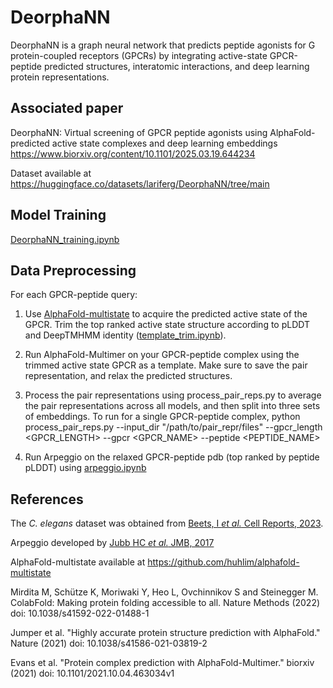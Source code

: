 # DeorphaNN
DeorphaNN is a graph neural network that predicts peptide agonists for G protein-coupled receptors (GPCRs) by integrating active-state GPCR-peptide predicted structures, interatomic interactions, and deep learning protein representations. 

## Associated paper
DeorphaNN: Virtual screening of GPCR peptide agonists using AlphaFold-predicted active state complexes and deep learning embeddings
https://www.biorxiv.org/content/10.1101/2025.03.19.644234

Dataset available at https://huggingface.co/datasets/lariferg/DeorphaNN/tree/main 

## Model Training
[DeorphaNN_training.ipynb](https://githubtocolab.com/Zebreu/DeorphaNN/blob/main/DeorphaNN_training.ipynb)

## Data Preprocessing
For each GPCR-peptide query:
1) Use [AlphaFold-multistate](https://github.com/huhlim/alphafold-multistate) to acquire the predicted active state of the GPCR. Trim the top ranked active state structure according to pLDDT and DeepTMHMM identity ([template_trim.ipynb](https://githubtocolab.com/Zebreu/DeorphaNN/blob/main/template_trim.ipynb)).
2) Run AlphaFold-Multimer on your GPCR-peptide complex using the trimmed active state GPCR as a template. Make sure to save the pair representation, and relax the predicted structures. 
3) Process the pair representations using process_pair_reps.py to average the pair representations across all models, and then split into three sets of embeddings. To run for a single GPCR-peptide complex, python process_pair_reps.py --input_dir "/path/to/pair_repr/files" --gpcr_length <GPCR_LENGTH> --gpcr <GPCR_NAME> --peptide <PEPTIDE_NAME>

4) Run Arpeggio on the relaxed GPCR-peptide pdb (top ranked by peptide pLDDT) using [arpeggio.ipynb](https://githubtocolab.com/Zebreu/DeorphaNN/blob/main/arpeggio.ipynb)

## References
The *C. elegans* dataset was obtained from [Beets, I *et al.* Cell Reports, 2023](https://www.cell.com/cell-reports/fulltext/S2211-1247(23)01069-0?_returnURL=https%3A%2F%2Flinkinghub.elsevier.com%2Fretrieve%2Fpii%2FS2211124723010690%3Fshowall%3Dtrue).

Arpeggio developed by [Jubb HC *et al.* JMB, 2017](https://www.sciencedirect.com/science/article/pii/S0022283616305332?via%3Dihub)

AlphaFold-multistate available at https://github.com/huhlim/alphafold-multistate

Mirdita M, Schütze K, Moriwaki Y, Heo L, Ovchinnikov S and Steinegger M. ColabFold: Making protein folding accessible to all.
Nature Methods (2022) doi: 10.1038/s41592-022-01488-1

Jumper et al. "Highly accurate protein structure prediction with AlphaFold."
Nature (2021) doi: 10.1038/s41586-021-03819-2

Evans et al. "Protein complex prediction with AlphaFold-Multimer."
biorxiv (2021) doi: 10.1101/2021.10.04.463034v1
